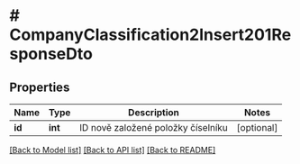 # # CompanyClassification2Insert201ResponseDto

## Properties

Name | Type | Description | Notes
------------ | ------------- | ------------- | -------------
**id** | **int** | ID nově založené položky číselníku | [optional]

[[Back to Model list]](../../README.md#models) [[Back to API list]](../../README.md#endpoints) [[Back to README]](../../README.md)
